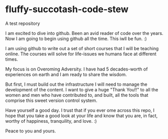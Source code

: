 # fluffy-succotash-code-stew
A test repository

I am excited to dive into github. Been an avid reader of code over the years. Now I am going to begin using github all the time. This iwll be fun. :)

I am using github to write out a set of short courses that I will be teaching online. The courses will solve for life-issues we humans face at different times.

My focus is on Overoming Adversity. I have had 5 decades-worth of experiences on earth and I am ready to share the wisdom.

But first, I must build out the infrastructure I will need to manage the development of the content. I want to give a huge "Thank You!!" to all the women and men who have contributed to, and built, all the tools that comprise this sweet version control system.

Have yourself a good day. I trust that if you ever ome across this repo, I hope that you take a good look at your life and know that you are, in fact, worthy of happiness, tranquility, and love. :)

Peace to you and yours.
